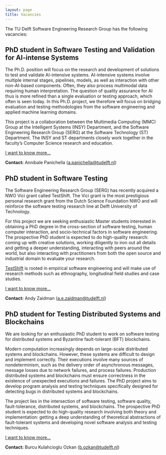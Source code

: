 ```yaml
---
layout: page
title: Vacancies
---
```


The TU Delft Software Engineering Research Group has the following vacancies: 

## PhD student in Software Testing and Validation for AI-intense Systems

The Ph.D. position will focus on the research and development of solutions to test and validate AI-intensive systems. AI-intensive systems involve multiple internal stages, pipelines, models, as well as interaction with other non-AI-based components. Often, they also process multimodal data requiring human interpretation. The question of quality assurance for AI thus is more refined than a single evaluation or testing approach, which often is seen today. In this Ph.D. project, we therefore will focus on bridging evaluation and testing methodologies from the software engineering and applied machine learning domains.

This project is a collaboration between the Multimedia Computing (MMC) Group at the Intelligent Systems (INSY) Department, and the Software Engineering Research Group (SERG) at the Software Technology (ST) Department. The INSY and ST departments closely work together in the faculty’s Computer Science research and education.

[I want to know more...](vacancies/testing4ai.html)

**Contact:** Annibale Panichella (a.panichella@tudelft.nl)

## PhD student in Software Testing

The Software Engineering Research Group (SERG) has recently acquired a NWO Vici
grant called TestShift. The Vici grant is the most prestigious personal
research grant from the Dutch Science Foundation NWO and will reinforce the
software testing research line at Delft University of Technology. 

For this project we are seeking enthusiastic Master students interested in
obtaining a PhD degree in the cross-section of software testing, human computer
interaction, and socio-technical factors in software engineering. The
prospective PhD student is expected to do high-quality research: coming up with
creative solutions, working diligently to iron out all details and getting a
deeper understanding, interacting with peers around the world, but also
interacting with practitioners from both the open source and industrial domain
to evaluate your research.

[TestShift](https://testshiftproject.github.io/) is rooted in empirical
software engineering and will make use of
research methods such as ethnography, longitudinal field studies and case
studies.

[I want to know more...](vacancies/testshift.html)

**Contact:** Andy Zaidman (a.e.zaidman@tudelft.nl)


## PhD student for Testing Distributed Systems and Blockchains

We are looking for an enthusiastic PhD student to work on software testing for distributed systems and Byzantine fault-tolerant (BFT) blockchains.

Modern computation increasingly depends on large-scale distributed systems and blockchains. However, these systems are difficult to design and implement correctly. Their executions involve many sources of nondeterminism, such as the delivery order of asynchronous messages, message losses due to network failures, and process failures. Production distributed systems and blockchains must ensure correctness in the existence of unexpected executions and failures. The PhD project aims to develop program analysis and testing techniques specifically designed for detecting bugs in distributed systems and blockchains.

The project lies in the intersection of software testing, software quality, fault-tolerance, distributed systems, and blockchains.
The prospective PhD student is expected to do high-quality research involving both theory and implementation: getting a deep understanding of theoretical abstractions of fault-tolerant systems and developing novel software analysis and testing techniques. 

[I want to know more...](vacancies/testds.html)

**Contact:** Burcu Kulahcioglu Ozkan (b.ozkan@tudelft.nl)
